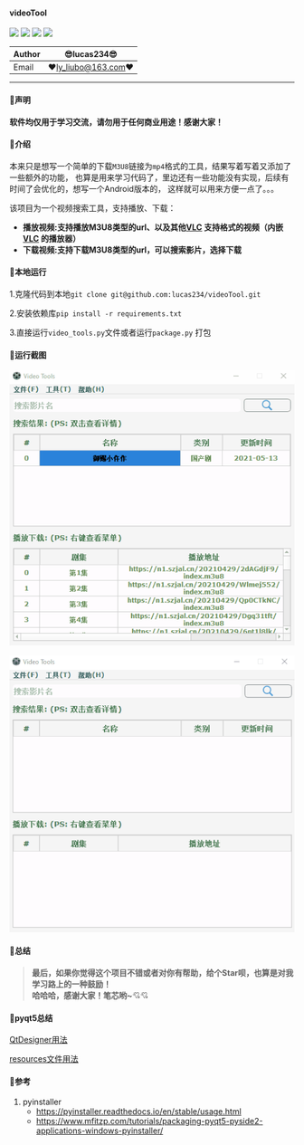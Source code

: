 #### videoTool
![](https://img.shields.io/badge/Python-3.8.5-green.svg) ![](https://img.shields.io/badge/requests-2.25.1-green.svg) ![](https://img.shields.io/badge/pyqt5-5.15.2-green.svg) ![](https://img.shields.io/badge/pyinstaller-4.3-green.svg)

|Author|:sunglasses:lucas234:sunglasses:|
|---|---|
|Email|:hearts:ly_liubo@163.com:hearts:|

****
#### :monkey:声明
**软件均仅用于学习交流，请勿用于任何商业用途！感谢大家！**

#### :monkey:介绍
本来只是想写一个简单的下载`M3U8`链接为`mp4`格式的工具，结果写着写着又添加了一些额外的功能，
也算是用来学习代码了，里边还有一些功能没有实现，后续有时间了会优化的，想写一个Android版本的，
这样就可以用来方便一点了。。。

该项目为一个视频搜索工具，支持播放、下载：
- **播放视频:支持播放M3U8类型的url、以及其他[VLC](https://www.videolan.org/) 支持格式的视频（内嵌[VLC](https://www.videolan.org/) 的播放器）**
- **下载视频:支持下载M3U8类型的url，可以搜索影片，选择下载**

#### :monkey:本地运行
1.克隆代码到本地`git clone git@github.com:lucas234/videoTool.git`

2.安装依赖库`pip install -r requirements.txt`

3.直接运行`video_tools.py`文件或者运行`package.py` 打包

#### :monkey:运行截图
![running](running.gif)

![function](function.gif)

#### :monkey:**总结**
> **最后，如果你觉得这个项目不错或者对你有帮助，给个Star呗，也算是对我学习路上的一种鼓励！<br>
>  哈哈哈，感谢大家！笔芯哟~**:cupid::cupid:

#### :monkey:pyqt5总结
[QtDesigner用法](docs/designer.md) 

[resources文件用法](docs/resources.md)

#### :monkey:参考
1. pyinstaller
   - https://pyinstaller.readthedocs.io/en/stable/usage.html
   - https://www.mfitzp.com/tutorials/packaging-pyqt5-pyside2-applications-windows-pyinstaller/

